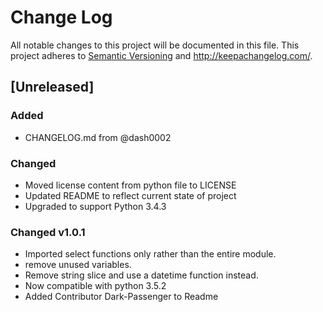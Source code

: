 # Change Log
All notable changes to this project will be documented in this file.
This project adheres to [Semantic Versioning](http://semver.org/) and http://keepachangelog.com/.

## [Unreleased]
### Added
- CHANGELOG.md from @dash0002

### Changed
- Moved license content from python file to LICENSE
- Updated README to reflect current state of project
- Upgraded to support Python 3.4.3

### Changed v1.0.1
- Imported select functions only rather than the entire module.
- remove unused variables.
- Remove string slice and use a datetime function instead.
- Now compatible with python 3.5.2
- Added Contributor Dark-Passenger to Readme
